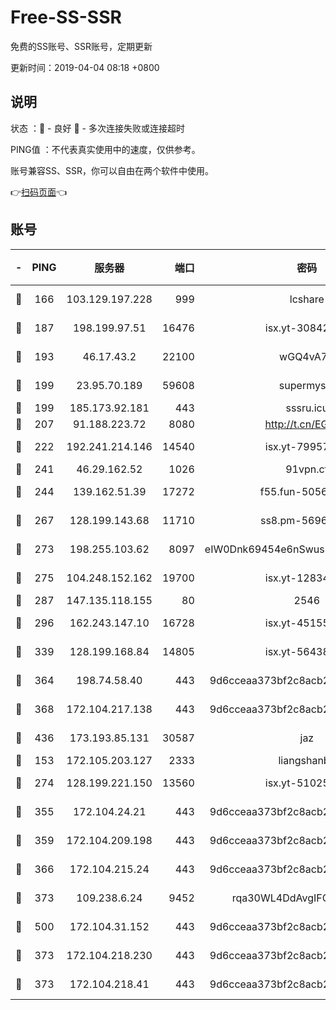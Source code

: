 # Free-SS-SSR

免费的SS账号、SSR账号，定期更新

更新时间：2019-04-04 08:18 +0800

## 说明

状态     ：🙂 - 良好 🙁 - 多次连接失败或连接超时

PING值   ：不代表真实使用中的速度，仅供参考。

账号兼容SS、SSR，你可以自由在两个软件中使用。

👉[扫码页面](https://liesauer.github.io/Free-SS-SSR/)👈

## 账号

|-|PING|服务器|端口|密码|加密方式|区域|
|:----:|:----:|:-----:|-----:|:----:|:----:|:----:|
|🙂|166|103.129.197.228|999|lcshare|aes-256-cfb|US|
|🙂|187|198.199.97.51|16476|isx.yt-30842013|aes-256-cfb|US|
|🙂|193|46.17.43.2|22100|wGQ4vA7D|aes-256-gcm|RU|
|🙂|199|23.95.70.189|59608|supermyssr|chacha20-ietf|US|
|🙂|199|185.173.92.181|443|sssru.icu|rc4-md5|RU|
|🙂|207|91.188.223.72|8080|http://t.cn/EGJIyrl|rc4-md5|RU|
|🙂|222|192.241.214.146|14540|isx.yt-79957459|aes-256-cfb|US|
|🙂|241|46.29.162.52|1026|91vpn.cf|rc4-md5|RU|
|🙂|244|139.162.51.39|17272|f55.fun-50565009|aes-256-cfb|SG|
|🙂|267|128.199.143.68|11710|ss8.pm-56960881|aes-256-cfb|SG|
|🙂|273|198.255.103.62|8097|eIW0Dnk69454e6nSwuspv9DmS201tQ0D|aes-256-cfb|US|
|🙂|275|104.248.152.162|19700|isx.yt-12834534|aes-256-cfb|SG|
|🙂|287|147.135.118.155|80|2546|chacha20|US|
|🙂|296|162.243.147.10|16728|isx.yt-45155519|aes-256-cfb|US|
|🙂|339|128.199.168.84|14805|isx.yt-56438950|aes-256-cfb|SG|
|🙂|364|198.74.58.40|443|9d6cceaa373bf2c8acb22e60b6a58be6|aes-256-cfb|US|
|🙂|368|172.104.217.138|443|9d6cceaa373bf2c8acb22e60b6a58be6|aes-256-cfb|US|
|🙂|436|173.193.85.131|30587|jaz|aes-256-cfb|US|
|🙂|153|172.105.203.127|2333|liangshanbo|chacha20|JP|
|🙂|274|128.199.221.150|13560|isx.yt-51025089|aes-256-cfb|SG|
|🙂|355|172.104.24.21|443|9d6cceaa373bf2c8acb22e60b6a58be6|aes-256-cfb|US|
|🙂|359|172.104.209.198|443|9d6cceaa373bf2c8acb22e60b6a58be6|aes-256-cfb|US|
|🙂|366|172.104.215.24|443|9d6cceaa373bf2c8acb22e60b6a58be6|aes-256-cfb|US|
|🙂|373|109.238.6.24|9452|rqa30WL4DdAvgIFG6Fs3znzTa|aes-256-cfb|FR|
|🙂|500|172.104.31.152|443|9d6cceaa373bf2c8acb22e60b6a58be6|aes-256-cfb|US|
|🙁|373|172.104.218.230|443|9d6cceaa373bf2c8acb22e60b6a58be6|aes-256-cfb|US|
|🙁|373|172.104.218.41|443|9d6cceaa373bf2c8acb22e60b6a58be6|aes-256-cfb|US|
